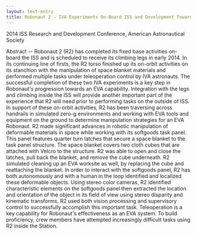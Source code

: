 ```yaml
---
layout: text-entry
title: Robonaut 2 - IVA Experiments On-Board ISS and Development Towards EVA Capability
---
```

2014 ISS Research and Development Conference, American Astronautical Society  

Abstract -- Robonaut 2 (R2) has completed its fixed base activities on-board the ISS and is scheduled to receive its climbing legs in early 2014. In its continuing line of firsts, the R2 torso finished up its on-orbit activities on its stanchion with the manipulation of space blanket materials and performed multiple tasks under teleoperation control by IVA astronauts. The successful completion of these two IVA experiments is a key step in Robonaut's progression towards an EVA capability. Integration with the legs and climbing inside the ISS will provide another important part of the experience that R2 will need prior to performing tasks on the outside of ISS. In support of these on-orbit activities, R2 has been traversing across handrails in simulated zero-g environments and working with EVA tools and equipment on the ground to determine manipulation strategies for an EVA Robonaut. R2 made significant advances in robotic manipulation of deformable materials in space while working with its softgoods task panel. This panel features quarter turn latches that secure a space blanket to the task panel structure. The space blanket covers two cloth cubes that are attached with Velcro to the structure. R2 was able to open and close the latches, pull back the blanket, and remove the cube underneath. R2 simulated cleaning up an EVA worksite as well, by replacing the cube and reattaching the blanket. In order to interact with the softgoods panel, R2 has both autonomously and with a human in the loop identified and localized these deformable objects. Using stereo color cameras, R2 identified characteristic elements on the softgoods panel then extracted the location and orientation of the object in its field of view using stereo disparity and kinematic transforms. R2 used both vision processing and supervisory control to successfully accomplish this important task. Teleoperation is a key capability for Robonaut's effectiveness as an EVA system. To build proficiency, crew members have attempted increasingly difficult tasks using R2 inside the Station.

